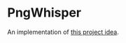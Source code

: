 # PngWhisper

An implementation of [this project idea](https://picklenerd.github.io/pngme_book/introduction.html).